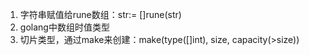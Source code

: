 1. 字符串赋值给rune数组：str:= []rune(str)
2. golang中数组时值类型
3. 切片类型，通过make来创建：make(type([]int), size, capacity(>size))

